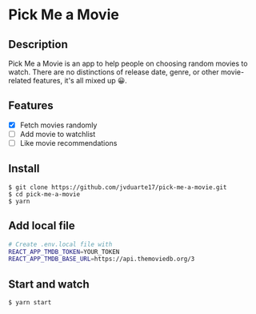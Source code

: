 # Pick Me a Movie

## Description
Pick Me a Movie is an app to help people on choosing random movies to watch. There are no distinctions of release date, genre, or other movie-related features, it's all mixed up :grinning:.

## Features
- [x] Fetch movies randomly
- [ ] Add movie to watchlist
- [ ] Like movie recommendations

## Install
    $ git clone https://github.com/jvduarte17/pick-me-a-movie.git
    $ cd pick-me-a-movie
    $ yarn

## Add local file
```bash
# Create .env.local file with
REACT_APP_TMDB_TOKEN=YOUR_TOKEN
REACT_APP_TMDB_BASE_URL=https://api.themoviedb.org/3
```

## Start and watch
    $ yarn start